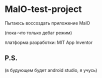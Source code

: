 # MalO-test-project
Пытаюсь воссоздать приложение MalO

(пока-что только дебаг режим)

платформа разработки: MIT App Inventor

P.S.
---

(в будующем будет android studio, я учусь)